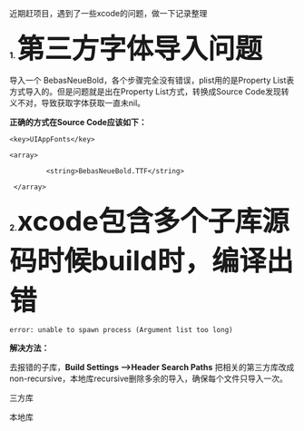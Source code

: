近期赶项目，遇到了一些xcode的问题，做一下记录整理

**1. <font size=20>第三方字体导入问题</font>**

导入一个 BebasNeueBold，各个步骤完全没有错误，plist用的是Property List表方式导入的。但是问题就是出在Property List方式，转换成Source Code发现转义不对，导致获取字体获取一直未nil。

**正确的方式在Source Code应该如下：**

```
<key>UIAppFonts</key>

<array>

         <string>BebasNeueBold.TTF</string>

 </array>

```

**2.<font size=20>xcode包含多个子库源码时候build时，编译出错</font>**

```
error: unable to spawn process (Argument list too long)
```

**解决方法：**

去报错的子库，**Build Settings -->Header Search Paths** 把相关的第三方库改成non-recursive，本地库recursive删除多余的导入，确保每个文件只导入一次。




三方库



本地库